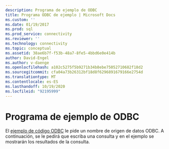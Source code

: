 ```yaml
---
description: Programa de ejemplo de ODBC
title: Programa ODBC de ejemplo | Microsoft Docs
ms.custom: ''
ms.date: 01/19/2017
ms.prod: sql
ms.prod_service: connectivity
ms.reviewer: ''
ms.technology: connectivity
ms.topic: conceptual
ms.assetid: 38ae6b7f-f53b-48a7-8fe5-4bbd6e0e414b
author: David-Engel
ms.author: v-daenge
ms.openlocfilehash: a102c5275f5b9271b34b8ebe75052710682f18d2
ms.sourcegitcommit: cfa04a73b26312bf18d8f6296891679166e2754d
ms.translationtype: MT
ms.contentlocale: es-ES
ms.lasthandoff: 10/19/2020
ms.locfileid: "92195999"
---
```

# <a name="sample-odbc-program"></a>Programa de ejemplo de ODBC
El [ejemplo de código ODBC](../../connect/odbc/cpp-code-example-app-connect-access-sql-db.md) le pide un nombre de origen de datos ODBC.  A continuación, se le pedirá que escriba una consulta y en el ejemplo se mostrarán los resultados de la consulta.